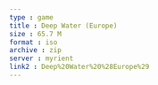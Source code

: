 ```yaml
---
type : game
title : Deep Water (Europe)
size : 65.7 M
format : iso
archive : zip
server : myrient
link2 : Deep%20Water%20%28Europe%29
---
```

